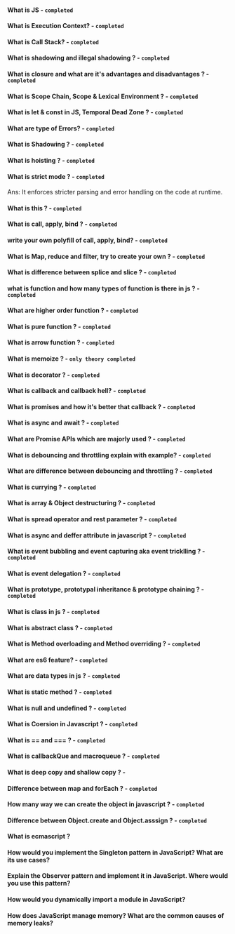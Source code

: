 #### What is JS - `completed`

#### What is Execution Context? - `completed`

#### What is Call Stack? - `completed`

#### What is shadowing and illegal shadowing ? - `completed`

#### What is closure and what are it's advantages and disadvantages ? - `completed`

#### What is Scope Chain, Scope & Lexical Environment ? - `completed`

#### What is let & const in JS, Temporal Dead Zone ? - `completed`

#### What are type of Errors? - `completed`

#### What is Shadowing ? - `completed`

#### What is hoisting ? - `completed`

#### What is strict mode ? - `completed`

Ans: It enforces stricter parsing and error handling on the code at runtime.

#### What is this ? - `completed`

#### What is call, apply, bind ? - `completed`

#### write your own polyfill of call, apply, bind? - `completed`

#### What is Map, reduce and filter, try to create your own ? - `completed`

#### What is difference between splice and slice ? - `completed`

#### what is function and how many types of function is there in js ? - `completed`

#### What are higher order function ? - `completed`

#### What is pure function ? - `completed`

#### What is arrow function ? - `completed`

#### What is memoize ? - `only theory completed`

#### What is decorator ? - `completed`

#### What is callback and callback hell? - `completed`

#### What is promises and how it's better that callback ? - `completed`

#### What is async and await ? - `completed`

#### What are Promise APIs which are majorly used ? - `completed`

#### What is debouncing and throttling explain with example? - `completed`

#### What are difference between debouncing and throttling ? - `completed`

#### What is currying ? - `completed`

#### What is array & Object destructuring ? - `completed`

#### What is spread operator and rest parameter ? - `completed `

#### What is async and deffer attribute in javascript ? - `completed`

#### What is event bubbling and event capturing aka event tricklling ? - `completed`

#### What is event delegation ? - `completed`

#### What is prototype, prototypal inheritance & prototype chaining ? - `completed`

#### What is class in js ? - `completed`

#### What is abstract class ? - `completed`

#### What is Method overloading and Method overriding ? - `completed`

#### What are es6 feature? - `completed`

#### What are data types in js ? - `completed`

#### What is static method ? - `completed`

#### What is null and undefined ? - `completed`

#### What is Coersion in Javascript ? - `completed`

#### What is == and === ? - `completed`

#### What is callbackQue and macroqueue ? - `completed`

#### What is deep copy and shallow copy ? -

#### Difference between map and forEach ? - `completed`

#### How many way we can create the object in javascript ? - `completed`

#### Difference between Object.create and Object.asssign ? - `completed`

#### What is ecmascript ?

#### How would you implement the Singleton pattern in JavaScript? What are its use cases?

#### Explain the Observer pattern and implement it in JavaScript. Where would you use this pattern?

#### How would you dynamically import a module in JavaScript?

#### How does JavaScript manage memory? What are the common causes of memory leaks?
